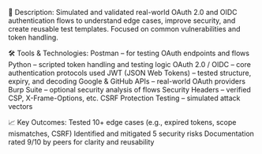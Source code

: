 🔹 Description:
Simulated and validated real-world OAuth 2.0 and OIDC authentication flows to understand edge cases, improve security, and create reusable test templates. Focused on common vulnerabilities and token handling.

🛠 Tools & Technologies:
Postman – for testing OAuth endpoints and flows
Python – scripted token handling and testing logic
OAuth 2.0 / OIDC – core authentication protocols used
JWT (JSON Web Tokens) – tested structure, expiry, and decoding
Google & GitHub APIs – real-world OAuth providers
Burp Suite – optional security analysis of flows
Security Headers – verified CSP, X-Frame-Options, etc.
CSRF Protection Testing – simulated attack vectors

📈 Key Outcomes:
Tested 10+ edge cases (e.g., expired tokens, scope mismatches, CSRF)
Identified and mitigated 5 security risks
Documentation rated 9/10 by peers for clarity and reusability
